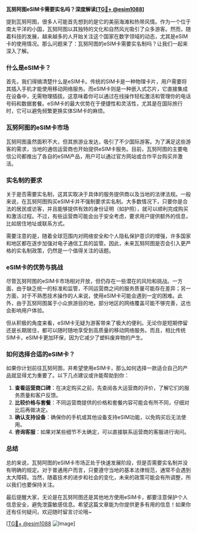 **瓦努阿图eSIM卡需要实名吗？深度解读[[TG💪+ @esim1088](https://t.me/s/esim1088)]**

提到瓦努阿图，很多人可能首先想到的是它的美丽海滩和热带风情。作为一个位于南太平洋的小国，瓦努阿图以其独特的文化和自然风光吸引了众多游客。然而，随着科技的发展，越来越多的人开始关注这个国家在数字领域的动态，尤其是eSIM卡的使用情况。那么问题来了：瓦努阿图的eSIM卡需要实名制吗？让我们一起来深入了解。

### 什么是eSIM卡？

首先，我们得搞清楚什么是eSIM卡。传统的SIM卡是一种物理卡片，用户需要将其插入手机才能使用移动网络服务。而eSIM卡则是一种嵌入式芯片，它直接集成在设备中，无需物理插拔。这意味着你可以通过在线操作轻松激活和管理你的电话号码和数据套餐。eSIM卡的最大优势在于便捷性和灵活性，尤其是在国际旅行时，它可以避免频繁更换实体SIM卡的麻烦。

### 瓦努阿图的eSIM卡市场

瓦努阿图虽然面积不大，但其旅游业发达，吸引了不少国际游客。为了满足这些游客的需求，当地的通信运营商也开始提供eSIM卡服务。目前，瓦努阿图的主要电信公司都推出了各自的eSIM产品，用户可以通过官方网站或合作平台购买并激活。

### 实名制的要求

关于是否需要实名制，这其实取决于具体的服务提供商以及当地的法律法规。一般来说，在瓦努阿图购买eSIM卡并不强制要求实名制。大多数情况下，只要你是合法的居民或访客，并且能够提供有效的身份证明（如护照），就可以顺利完成购买和激活过程。不过，有些运营商可能会出于安全考虑，要求用户提供额外的信息，比如居住地址或联系方式。

需要注意的是，随着全球范围内对网络安全和个人隐私保护意识的增强，许多国家和地区都在逐步加强对电子通信工具的监管。因此，未来瓦努阿图是否会引入更严格的实名制政策，仍然是一个值得关注的话题。

### eSIM卡的优势与挑战

尽管瓦努阿图的eSIM卡市场相对开放，但仍存在一些潜在的风险和挑战。一方面，由于缺乏统一的标准和监管，不同运营商之间的服务质量可能存在差异；另一方面，对于不熟悉技术操作的人来说，使用eSIM卡可能会遇到一定的困难。此外，由于瓦努阿图属于小众旅游目的地，部分地区的网络覆盖可能不够完善，这也会影响用户体验。

但从积极的角度来看，eSIM卡无疑为游客带来了极大的便利。无论你是短期停留还是长期居住，都可以随时随地享受到高质量的移动网络服务。而且，相比传统SIM卡，eSIM卡更加环保，因为它减少了塑料废弃物的产生。

### 如何选择合适的eSIM卡？

如果你计划前往瓦努阿图，并希望使用eSIM卡，那么如何选择一款适合自己的产品就显得尤为重要了。以下几点建议或许能帮助到你：

1. **查看运营商口碑**：在决定购买之前，先查阅各大运营商的评价，了解它们的服务质量和客户反馈。
2. **比较价格与套餐**：不同运营商提供的价格和套餐内容可能会有所不同，仔细对比后再做决定。
3. **确认支持设备**：确保你的手机或其他设备支持eSIM功能，以免购买后无法使用。
4. **咨询客服**：如果对某些细节不太确定，可以直接联系运营商的客服进行询问。

### 总结

总的来说，瓦努阿图的eSIM卡市场正处于快速发展阶段，但是否需要实名制并没有明确的规定。对于普通用户而言，只要遵守当地的基本法律规范，通常不会遇到太大障碍。当然，随着技术的进步和社会的变化，未来的政策可能会有所调整，所以我们也要保持关注。

最后提醒大家，无论是在瓦努阿图还是其他地方使用eSIM卡，都要注意保护个人信息安全，避免泄露敏感信息。希望这篇文章能为你提供更多有用的信息！如果你还有任何疑问，欢迎随时留言讨论哦~

[[TG💪+ @esim1088](https://t.me/s/esim1088) ![Image](https://i.postimg.cc/4NQfJmqS/Snipaste-2025-05-13-00-14-12.png)]
